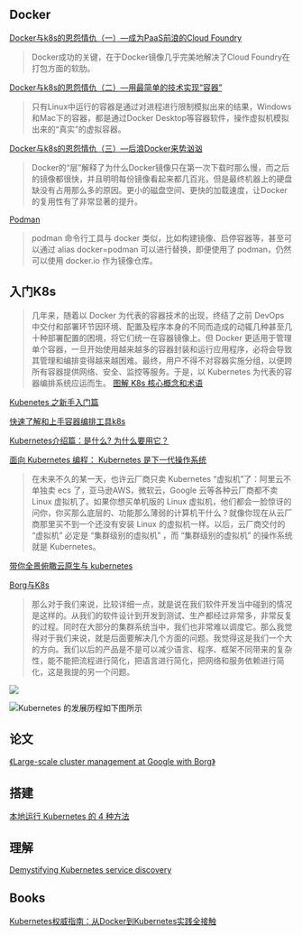 ## Docker

[Docker与k8s的恩怨情仇（一）—成为PaaS前浪的Cloud Foundry](https://www.cnblogs.com/powertoolsteam/p/14889081.html)
>Docker成功的关键，在于Docker镜像几乎完美地解决了Cloud Foundry在打包方面的软肋。

[Docker与k8s的恩怨情仇（二）—用最简单的技术实现“容器”](https://www.cnblogs.com/powertoolsteam/p/14922152.html)
>只有Linux中运行的容器是通过对进程进行限制模拟出来的结果，Windows和Mac下的容器，都是通过Docker Desktop等容器软件，操作虚拟机模拟出来的“真实”的虚拟容器。

[Docker与k8s的恩怨情仇（三）—后浪Docker来势汹汹](https://www.cnblogs.com/powertoolsteam/p/14954314.html)
>Docker的“层”解释了为什么Docker镜像只在第一次下载时那么慢，而之后的镜像都很快，并且明明每份镜像看起来都几百兆，但是最终机器上的硬盘缺没有占用那么多的原因。更小的磁盘空间、更快的加载速度，让Docker的复用性有了非常显著的提升。

[Podman](https://mp.weixin.qq.com/s?__biz=MjM5MDE0Mjc4MA==&mid=2651056444&idx=1&sn=5bae19652a7cfbb41a9b97d52e7e14e1&chksm=bdbe116f8ac9987911ad0c3930224aa8e8cbb450f13f920914ba981f886f18be240930bdfc4e#rd)
>podman 命令行工具与 docker 类似，比如构建镜像、启停容器等，甚至可以通过 alias docker=podman 可以进行替换，即便使用了 podman，仍然可以使用 docker.io 作为镜像仓库。

## 入门K8s
>几年来，随着以 Docker 为代表的容器技术的出现，终结了之前 DevOps 中交付和部署环节因环境、配置及程序本身的不同而造成的动辄几种甚至几十种部署配置的困境，将它们统一在容器镜像上。但 Docker 更适用于管理单个容器，一旦开始使用越来越多的容器封装和运行应用程序，必将会导致其管理和编排变得越来越困难。最终，用户不得不对容器实施分组，以便跨所有容器提供网络、安全、监控等服务。于是，以 Kubernetes 为代表的容器编排系统应运而生。
[图解 K8s 核心概念和术语](https://xie.infoq.cn/article/09cbb998e6e24953c9542d7c3)

[Kubenetes 之新手入门篇](http://matt33.com/2020/08/02/kubernetes-start/)

[快速了解和上手容器编排工具k8s](https://www.youtube.com/watch?v=HsvAVGjlN9k&ab_channel=FreeCoder)

[Kubernetes介绍篇：是什么? 为什么要用它？](https://my.oschina.net/xcbeyond/blog/5048401)

[面向 Kubernetes 编程： Kubernetes 是下一代操作系统](https://github.com/answer1991/articles/blob/master/Kubernetes-is-the-next-generation-os.md)
>在未来不久的某一天，也许云厂商只卖 Kubernetes “虚拟机”了：阿里云不单独卖 ecs 了，亚马逊AWS，微软云，Google 云等各种云厂商都不卖 Linux 虚拟机了。如果你想买单机版的 Linux 虚拟机，他们都会一脸惊讶的问你，你买那么底层的、功能那么薄弱的计算机干什么？就像你现在从云厂商那里买不到一个还没有安装 Linux 的虚拟机一样。以后，云厂商交付的 “虚拟机” 必定是 “集群级别的虚拟机” ，而 “集群级别的虚拟机” 的操作系统就是 Kubernetes。

[带你全景俯瞰云原生与 kubernetes](https://zhuanlan.zhihu.com/p/382608092)

[Borg与K8s](https://www.cnblogs.com/linuxprobe/p/5658749.html)
>那么对于我们来说，比较详细一点，就是说在我们软件开发当中碰到的情况是这样的。从我们的软件设计到开发到测试、生产都经过非常多，非常反复的过程。同时在大部分的集群系统当中，我们也非常难以调度它。那么我觉得对于我们来说，就是后面要解决几个方面的问题。我觉得这是我们一个大的方向。我们以后的产品是不是可以减少语言、程序、框架不同带来的复杂性，能不能把流程进行简化，把语言进行简化，把网络和服务依赖进行简化，这是我提的另一个问题。


![](https://img-blog.csdnimg.cn/20201026154555648.jpg?x-oss-process=image/watermark,type_ZmFuZ3poZW5naGVpdGk,shadow_10,text_aHR0cHM6Ly9ibG9nLmNzZG4ubmV0L3hjYmV5b25k,size_16,color_FFFFFF,t_70#pic_center)

![Kubernetes 的发展历程如下图所示](http://matt33.com/images/k8s/k8s-history.png)

## 论文

[《Large-scale cluster management at Google with Borg》](https://dl.acm.org/doi/pdf/10.1145/2741948.2741964)

## 搭建

[本地运行 Kubernetes 的 4 种方法](https://linux.cn/article-12825-1.html)

## 理解

[Demystifying Kubernetes service discovery](https://nigelpoulton.com/demystifying-kubernetes-service-discovery/)

## Books

[Kubernetes权威指南：从Docker到Kubernetes实践全接触](https://book.douban.com/subject/35458432/)
